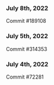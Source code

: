 ### July 8th, 2022

Commit #189108

### July 5th, 2022

Commit #314353


### July 4th, 2022

Commit #72281
